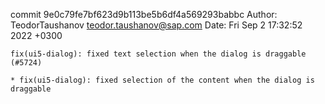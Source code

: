 commit 9e0c79fe7bf623d9b113be5b6df4a569293babbc
Author: TeodorTaushanov <teodor.taushanov@sap.com>
Date:   Fri Sep 2 17:32:52 2022 +0300

    fix(ui5-dialog): fixed text selection when the dialog is draggable (#5724)
    
    * fix(ui5-dialog): fixed selection of the content when the dialog is draggable
